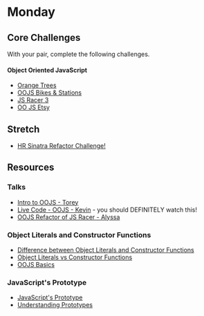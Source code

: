 # Monday

## Core Challenges
With your pair, complete the following challenges.

#### Object Oriented JavaScript
- [Orange Trees](../../../../orange-jasmine-challenge)
- [OOJS Bikes & Stations](../../../../oojs-bikes-drill-challenge)
- [JS Racer 3](../../../../javascript-racer-3-sane-javascript-challenge)
- [OO JS Etsy](../../../../oo-js-etsy-challenge)

## Stretch
- [HR Sinatra Refactor Challenge!](../../../../hr-sinatra-refactor-challenge)

## Resources

### Talks
- [Intro to OOJS - Torey](https://talks.devbootcamp.com/oojs-for-coyotes)
- [Live Code - OOJS - Kevin](https://talks.devbootcamp.com/oojs-zoo-example) - you should DEFINITELY watch this!
- [OOJS Refactor of JS Racer - Alyssa](https://talks.devbootcamp.com/oojs-for-coyotes)

### Object Literals and Constructor Functions

- [Difference between Object Literals and Constructor Functions](http://blog.kevinchisholm.com/javascript/difference-between-object-literal-and-instance-object/)
- [Object Literals vs Constructor Functions](http://stackoverflow.com/questions/4859800/should-i-be-using-object-literals-or-constructor-functions)
- [OOJS Basics](http://code.tutsplus.com/tutorials/the-basics-of-object-oriented-javascript--net-7670)

### JavaScript's Prototype
- [JavaScript's Prototype](http://javascriptissexy.com/javascript-prototype-in-plain-detailed-language/)
- [Understanding Prototypes](https://javascriptweblog.wordpress.com/2010/06/07/understanding-javascript-prototypes/)

